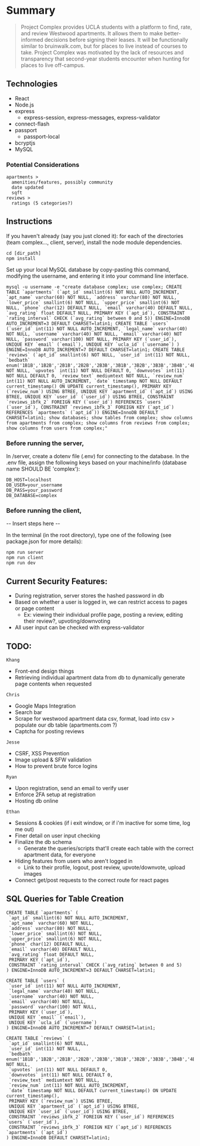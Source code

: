 # Summary
> Project Complex provides UCLA students with a platform to find, rate, and review Westwood apartments. It allows them to make better-informed decisions before signing their leases. It will be functionally similar to bruinwalk.com, but for places to live instead of courses to take. Project Complex was motivated by the lack of resources and transparency that second-year students encounter when hunting for places to live off-campus.

## Technologies
* React
* Node.js
* express
  * express-session, express-messages, express-validator
* connect-flash
* passport
  * passport-local
* bcryptjs
* MySQL

### Potential Considerations
```
apartments >
  amenities/features, possibly community
  date updated
  sqft
reviews >
  ratings (5 categories?)
```

## Instructions
If you haven't already (say you just cloned it): for each of the directories (team complex..., client, server), install the node module dependencies.
```
cd [dir_path]
npm install
```
Set up your local MySQL database by copy-pasting this command, modifying the username, and entering it into your command line interface.
```
mysql -u username -e "create database complex; use complex; CREATE TABLE `apartments` (`apt_id` smallint(6) NOT NULL AUTO_INCREMENT, `apt_name` varchar(60) NOT NULL, `address` varchar(80) NOT NULL, `lower_price` smallint(6) NOT NULL, `upper_price` smallint(6) NOT NULL, `phone` char(12) DEFAULT NULL, `email` varchar(40) DEFAULT NULL, `avg_rating` float DEFAULT NULL, PRIMARY KEY (`apt_id`), CONSTRAINT `rating_interval` CHECK (`avg_rating` between 0 and 5)) ENGINE=InnoDB AUTO_INCREMENT=3 DEFAULT CHARSET=latin1; CREATE TABLE `users` (`user_id` int(11) NOT NULL AUTO_INCREMENT, `legal_name` varchar(40) NOT NULL, `username` varchar(40) NOT NULL, `email` varchar(40) NOT NULL, `password` varchar(100) NOT NULL, PRIMARY KEY (`user_id`), UNIQUE KEY `email` (`email`), UNIQUE KEY `ucla_id` (`username`) ) ENGINE=InnoDB AUTO_INCREMENT=7 DEFAULT CHARSET=latin1; CREATE TABLE `reviews` (`apt_id` smallint(6) NOT NULL, `user_id` int(11) NOT NULL, `bedbath` enum('1B1B','1B2B','2B1B','2B2B','2B3B','3B1B','3B2B','3B3B','3B4B','4B1B','4B2B','4B3B','4B4B') NOT NULL, `upvotes` int(11) NOT NULL DEFAULT 0, `downvotes` int(11) NOT NULL DEFAULT 0, `review_text` mediumtext NOT NULL, `review_num` int(11) NOT NULL AUTO_INCREMENT, `date` timestamp NOT NULL DEFAULT current_timestamp() ON UPDATE current_timestamp(), PRIMARY KEY (`review_num`) USING BTREE, UNIQUE KEY `apartment_id` (`apt_id`) USING BTREE, UNIQUE KEY `user_id` (`user_id`) USING BTREE, CONSTRAINT `reviews_ibfk_2` FOREIGN KEY (`user_id`) REFERENCES `users` (`user_id`), CONSTRAINT `reviews_ibfk_3` FOREIGN KEY (`apt_id`) REFERENCES `apartments` (`apt_id`)) ENGINE=InnoDB DEFAULT CHARSET=latin1; show databases; show tables from complex; show columns from apartments from complex; show columns from reviews from complex; show columns from users from complex;"
```

### Before running the server,
In /server, create a dotenv file (.env) for connecting to the database. 
In the .env file, assign the following keys based on your machine/info (database name SHOULD BE 'complex'):
```
DB_HOST=localhost
DB_USER=your_username
DB_PASS=your_password
DB_DATABASE=complex
```

### Before running the client,
-- Insert steps here --

In the terminal (in the root directory), type one of the following (see package.json for more details):
```
npm run server
npm run client 
npm run dev
```

## Current Security Features:
* During registration, server stores the hashed password in db 
* Based on whether a user is logged in, we can restrict access to pages or page content 
  * Ex: viewing their individual profile page, posting a review, editing their review?, upvoting/downvoting 
* All user input can be checked with express-validator 

## TODO:

`Khang`
* Front-end design things
* Retrieving individual apartment data from db to dynamically generate page contents when requested

`Chris`
* Google Maps Integration
* Search bar
* Scrape for westwood apartment data csv, format, load into csv > populate our db table (apartments.com ?)
* Captcha for posting reviews

`Jesse`
* CSRF, XSS Prevention
* Image upload & SFW validation
* How to prevent brute force logins

`Ryan`
* Upon registration, send an email to verify user
* Enforce 2FA setup at registration
* Hosting db online

`Ethan`
* Sessions & cookies (if i exit window, or if i'm inactive for some time, log me out)  
* Finer detail on user input checking
* Finalize the db schema
  * Generate the queries/scripts that'll create each table with the correct apartment data, for everyone
* Hiding features from users who aren't logged in
  * Link to their profile, logout, post review, upvote/downvote, upload images
* Connect get/post requests to the correct route for react pages
  
## SQL Queries for Table Creation
```
CREATE TABLE `apartments` (
 `apt_id` smallint(6) NOT NULL AUTO_INCREMENT,
 `apt_name` varchar(60) NOT NULL,
 `address` varchar(80) NOT NULL,
 `lower_price` smallint(6) NOT NULL,
 `upper_price` smallint(6) NOT NULL,
 `phone` char(12) DEFAULT NULL,
 `email` varchar(40) DEFAULT NULL,
 `avg_rating` float DEFAULT NULL,
 PRIMARY KEY (`apt_id`),
 CONSTRAINT `rating_interval` CHECK (`avg_rating` between 0 and 5)
) ENGINE=InnoDB AUTO_INCREMENT=3 DEFAULT CHARSET=latin1;

CREATE TABLE `users` (
 `user_id` int(11) NOT NULL AUTO_INCREMENT,
 `legal_name` varchar(40) NOT NULL,
 `username` varchar(40) NOT NULL,
 `email` varchar(40) NOT NULL,
 `password` varchar(100) NOT NULL,
 PRIMARY KEY (`user_id`),
 UNIQUE KEY `email` (`email`),
 UNIQUE KEY `ucla_id` (`username`)
) ENGINE=InnoDB AUTO_INCREMENT=7 DEFAULT CHARSET=latin1;	

CREATE TABLE `reviews` (
 `apt_id` smallint(6) NOT NULL,
 `user_id` int(11) NOT NULL,
 `bedbath` enum('1B1B','1B2B','2B1B','2B2B','2B3B','3B1B','3B2B','3B3B','3B4B','4B1B','4B2B','4B3B','4B4B') NOT NULL,
 `upvotes` int(11) NOT NULL DEFAULT 0,
 `downvotes` int(11) NOT NULL DEFAULT 0,
 `review_text` mediumtext NOT NULL,
 `review_num` int(11) NOT NULL AUTO_INCREMENT,
 `date` timestamp NOT NULL DEFAULT current_timestamp() ON UPDATE current_timestamp(),
 PRIMARY KEY (`review_num`) USING BTREE,
 UNIQUE KEY `apartment_id` (`apt_id`) USING BTREE,
 UNIQUE KEY `user_id` (`user_id`) USING BTREE,
 CONSTRAINT `reviews_ibfk_2` FOREIGN KEY (`user_id`) REFERENCES `users` (`user_id`),
 CONSTRAINT `reviews_ibfk_3` FOREIGN KEY (`apt_id`) REFERENCES `apartments` (`apt_id`)
) ENGINE=InnoDB DEFAULT CHARSET=latin1;
```
